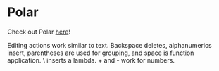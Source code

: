 # Polar

Check out Polar [here](https://polar.inclouds.space/)!

Editing actions work similar to text. Backspace deletes, alphanumerics insert,
parentheses are used for grouping, and space is function application. \ inserts
a lambda. \+ and \- work for numbers.
